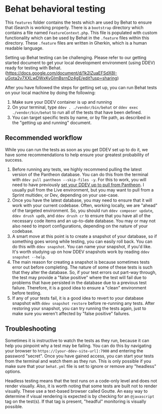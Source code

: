 # Behat behavioral testing

This `features` folder contains the tests which are used by Behat to ensure that iSearch is working properly. There is a `bootstrap` directory which contains a file named `FeatureContext.php`. This file is populated with custom functionality which can be used by Behat in the `.feature` files within this directory. These `.feature` files are written in Gherkin, which is a human readable language.

Setting up Behat testing can be challenging. Please refer to our getting started document to get your local development environment (using DDEV) ready for testing with Behat. (https://docs.google.com/document/d/1k2IZuaEFSdX8I-uGota2v7XXLwDWxKyGImBsrnDz4gE/edit?usp=sharing)

After you have followed the steps for getting set up, you can run Behat tests on your local machine by doing the following:
1. Make sure your DDEV container is up and running
2. On your terminal, type `ddev . ./vendor/bin/behat` or `ddev exec ./vendor/bin/behat` to run all of the tests that have been defined.
3. You can target specific tests by name, or by file path, as described in the "getting up and running" document.

## Recommended workflow
While you can run the tests as soon as you get DDEV set up to do it, we have some recommendations to help ensure your greatest probability of success.
1. Before running any tests, we highly recommend pulling the latest version of the Pantheon database. You can do this from the terminal with `ddev pull pantheon --skip-files -y`. For this to work, you will need to have previously [set your DDEV up to pull from Pantheon](https://ddev.readthedocs.io/en/latest/users/providers/pantheon/). I usually pull from the Live environment, but you may want to pull from a Sprint multidev, or Dev, depending on your use-case.
2. Once you have the latest database, you may need to ensure that it will work with your current codebase. Often, working locally, we are "ahead" of the targeted environment. So, you should run `ddev composer update`, `ddev drush updb`, and `ddev drush cr` to ensure that you have all of the necessary code items and an up-to-date database. You may or may not also need to import configurations, depending on the nature of your codebase.
3. A smart move at this point is to create a snapshot of your database, so if something goes wrong while testing, you can easily roll back. You can do this with `ddev snapshot`. You can name your snapshot, if you'd like. It's worth studying up on how DDEV snapshots work by reading `ddev snapshot --help`.
4. The main reason for creating a snapshot is because sometimes tests error out before completing. The nature of some of these tests is such that they alter the database. So, if your test errors out part-way through, the test may provide a "false positive" where the test will fail due to problems that have persisted in the database due to a previous test failure. Therefore, it is a good idea to ensure a "clean" environment before testing.
5. If any of your tests fail, it is a good idea to revert to your database snapshot with `ddev snapshot restore` before re-running any tests. After restoring your snapshot, you can try running the tests again, just to make sure you weren't affected by "false positive" failures.

## Troubleshooting
Sometimes it is instructive to watch the tests as they run, because it can help you pinpoint why a test may be failing. You can do this by navigating your browser to `https://[your-ddev-site-url]:7900` and entering the password "secret". Once you have gained access, you can start your tests from the terminal and watch them as they run. This is only possible if you make sure that your `behat.yml` file is set to ignore or remove any "headless" options.

Headless testing means that the test runs on a code-only level and does not render visually. Also, it is worth noting that some tests are built not to render visually. These use a text-based browser called Goutte. An easy way to determine if visual rendering is expected is by checking for an `@javascript` tag on the test(s). If that tag is present, "headful" monitoring is visually possible.
